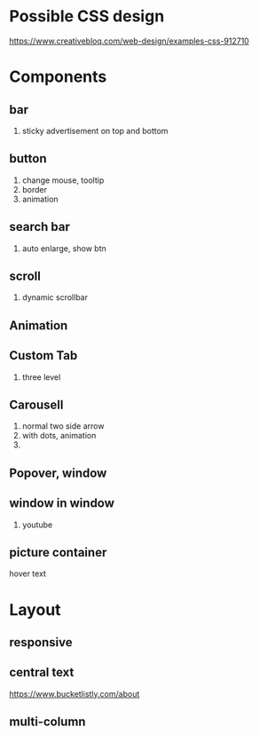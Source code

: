 # Possible CSS design
https://www.creativebloq.com/web-design/examples-css-912710

# Components
## bar
1. sticky advertisement on top and bottom

## button
1. change mouse, tooltip
2. border
3. animation

## search bar
1. auto enlarge, show btn

## scroll
1. dynamic scrollbar

## Animation
## Custom Tab
1. three level

## Carousell
1. normal two side arrow
2. with dots, animation
3. 
## Popover, window
## window in window
1. youtube

## picture container
hover text

# Layout
## responsive
## central text
https://www.bucketlistly.com/about

## multi-column


